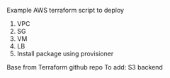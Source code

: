 Example AWS terraform script to deploy
  1. VPC
  2. SG
  3. VM
  4. LB
  5. Install package using provisioner

Base from Terraform github repo
To add: S3 backend
